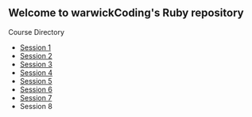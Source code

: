 Welcome to warwickCoding's Ruby repository
---
Course Directory

- [Session 1][1]
- [Session 2][2]
- [Session 3][3]
- [Session 4][4]
- [Session 5][5]
- [Session 6][6]
- [Session 7][7]
- Session 8


[1]: /session_1
[2]: /session_2
[3]: /session_3
[4]: /session_4
[5]: /session_5
[6]: /session_6
[7]: /session_7
